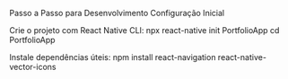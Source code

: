Passo a Passo para Desenvolvimento
Configuração Inicial

Crie o projeto com React Native CLI:
npx react-native init PortfolioApp
cd PortfolioApp

Instale dependências úteis:
npm install react-navigation react-native-vector-icons
